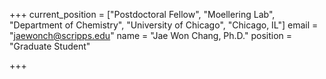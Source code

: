 +++
current_position = ["Postdoctoral Fellow", "Moellering Lab", "Department of Chemistry", "University of Chicago", "Chicago, IL"]
email = "jaewonch@scripps.edu"
name = "Jae Won Chang, Ph.D."
position = "Graduate Student"

+++

